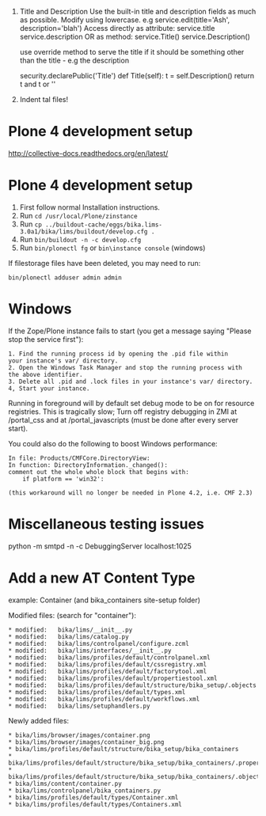 1.  Title and Description
    Use the built-in title and description fields as much as possible.
    Modify using lowercase. e.g service.edit(title='Ash', description='blah')
    Access directly as attribute: service.title     service.description
    OR as method:                 service.Title()   service.Description()

    use override method to serve the title if it should be something other than
    the title - e.g the description

    security.declarePublic('Title')
    def Title(self):
        t = self.Description()
        return t and t or ''

2.  Indent tal files!

Plone 4 development setup
=========================

http://collective-docs.readthedocs.org/en/latest/

Plone 4 development setup
=========================

1. First follow normal Installation instructions.
2. Run ```cd /usr/local/Plone/zinstance```
3. Run ```cp ../buildout-cache/eggs/bika.lims-3.0a1/bika/lims/buildout/develop.cfg .```
4. Run ```bin/buildout -n -c develop.cfg```
5. Run ```bin/plonectl fg``` or ```bin\instance console``` (windows)

If filestorage files have been deleted, you may need to run:

    bin/plonectl adduser admin admin

Windows
=======

If the Zope/Plone instance fails to start (you get a message
saying "Please stop the service first"):

    1. Find the running process id by opening the .pid file within
    your instance's var/ directory.
    2. Open the Windows Task Manager and stop the running process with
    the above identifier.
    3. Delete all .pid and .lock files in your instance's var/ directory.
    4, Start your instance.

Running in foreground will by default set debug mode to be on for
resource registries.  This is tragically slow; Turn off registry
debugging in ZMI at /portal_css  and at /portal_javascripts (must
be done after every server start).

You could also do the following to boost Windows performance:

    In file: Products/CMFCore.DirectoryView:
    In function: DirectoryInformation._changed():
    comment out the whole whole block that begins with:
        if platform == 'win32':

    (this workaround will no longer be needed in Plone 4.2, i.e. CMF 2.3)

Miscellaneous testing issues
============================

python -m smtpd -n -c DebuggingServer localhost:1025

Add a new AT Content Type
=========================

example: Container (and bika_containers site-setup folder)

Modified files: (search for "container"):

    * modified:   bika/lims/__init__.py
    * modified:   bika/lims/catalog.py
    * modified:   bika/lims/controlpanel/configure.zcml
    * modified:   bika/lims/interfaces/__init__.py
    * modified:   bika/lims/profiles/default/controlpanel.xml
    * modified:   bika/lims/profiles/default/cssregistry.xml
    * modified:   bika/lims/profiles/default/factorytool.xml
    * modified:   bika/lims/profiles/default/propertiestool.xml
    * modified:   bika/lims/profiles/default/structure/bika_setup/.objects
    * modified:   bika/lims/profiles/default/types.xml
    * modified:   bika/lims/profiles/default/workflows.xml
    * modified:   bika/lims/setuphandlers.py

Newly added files:

    * bika/lims/browser/images/container.png
    * bika/lims/browser/images/container_big.png
    * bika/lims/profiles/default/structure/bika_setup/bika_containers
    * bika/lims/profiles/default/structure/bika_setup/bika_containers/.properties
    * bika/lims/profiles/default/structure/bika_setup/bika_containers/.objects
    * bika/lims/content/container.py
    * bika/lims/controlpanel/bika_containers.py
    * bika/lims/profiles/default/types/Container.xml
    * bika/lims/profiles/default/types/Containers.xml

                
